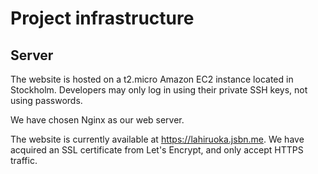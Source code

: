 # Project infrastructure

## Server

The website is hosted on a t2.micro Amazon EC2 instance located in Stockholm. Developers may only log in using their private SSH keys, not using passwords.

We have chosen Nginx as our web server.

The website is currently available at https://lahiruoka.jsbn.me. We have acquired an SSL certificate from Let's Encrypt, and only accept HTTPS traffic. 
